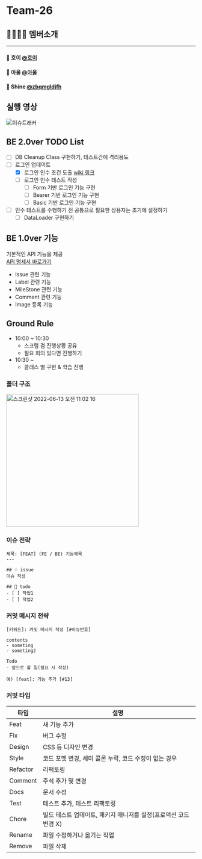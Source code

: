 # Team-26

## 👨‍👩‍👧‍👦 멤버소개

---

#### 👨‍ 호이 [@호이](https://github.com/youryu0212)
#### 👨‍ 아울 [@아울](https://github.com/bukim0329)
#### 👨‍ Shine [@zbqmgldjfh](https://github.com/zbqmgldjfh)

## 실행 영상
![이슈트래커](https://user-images.githubusercontent.com/60593969/179674790-8fb09d82-77f2-4470-af8d-65a9d2ae0c91.gif)

## BE 2.0ver TODO List
- [ ] DB Cleanup Class 구현하기, 테스트간에 격리용도
- [ ] 로그인 업데이트
  - [x] 로그인 인수 조건 도출 [wiki 링크](https://github.com/zbqmgldjfh/issue-tracker/wiki/%EC%9D%B8%EC%88%98%EC%A1%B0%EA%B1%B4-%EB%8F%84%EC%B6%9C)
  - [ ] 로그인 인수 테스트 작성
    - [ ] Form 기반 로그인 기능 구현
    - [ ] Bearer 기반 로그인 기능 구현
    - [ ] Basic 기반 로그인 기능 구현
- [ ] 인수 테스트를 수행하기 전 공통으로 필요한 상용자는 초기에 설정하기
  - [ ] DataLoader 구현하기

## BE 1.0ver 기능
기본적인 API 기능을 제공    
[API 명세서 바로가기](https://github.com/zbqmgldjfh/issue-tracker/wiki/API-%EB%AA%85%EC%84%B8)
- Issue 관련 기능
- Label 관련 기능
- MileStone 관련 기능
- Comment 관련 기능
- Image 등록 기능

## Ground Rule

- 10:00 ~ 10:30
    - 스크럼 겸 진행상황 공유
    - 필요 회의 있다면 진행하기
- 10:30 ~
    - 클래스 별 구현 & 학습 진행
    
### 폴더 구조
<img width="352" alt="스크린샷 2022-06-13 오전 11 02 16" src="https://user-images.githubusercontent.com/60593969/173266533-28f3f010-7f88-4247-8321-9ab7a1f2b3e9.png">

### 이슈 전략

```
제목: [FEAT] (FE / BE) 기능제목
---

## 💡 issue
이슈 작성

## 📝 todo
- [ ] 작업1
- [ ] 작업2
```



### 커밋 메시지 전략

```
[키워드]: 커밋 메시지 작성 [#이슈번호]

contents
- someting
- someting2

Todo
- 앞으로 할 일(필요 시 작성) 

예) [feat]: 기능 추가 [#13]
```



### 커밋 타입

| 타입     | 설명                                                         |
| -------- | ------------------------------------------------------------ |
| Feat     | 새 기능 추가                                                 |
| Fix      | 버그 수정                                                    |
| Design   | CSS 등 디자인 변경                                           |
| Style    | 코드 포맷 변경, 세미 콜론 누락, 코드 수정이 없는 경우        |
| Refactor | 리팩토링                                                     |
| Comment  | 주석 추가 및 변경                                            |
| Docs     | 문서 수정                                                    |
| Test     | 테스트 추가, 테스트 리팩토링                                 |
| Chore    | 빌드 테스트 업데이트, 패키지 매니저를 설정(프로덕션 코드 변경 X) |
| Rename   | 파일 수정하거나 옮기는 작업                                  |
| Remove   | 파일 삭제                                                    |
